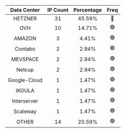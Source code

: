 | Data Center | IP Count | Percentage | Freq |
|:------------:|:--------:|:-----------:|:-----:|
| HETZNER | 31 | 45.59% | 🔴 |
| OVH | 10 | 14.71% | 🟢 |
| AMAZON | 3 | 4.41% | 🟢 |
| Contabo | 2 | 2.94% | 🟢 |
| MEVSPACE | 2 | 2.94% | 🟢 |
| Netcup | 2 | 2.94% | 🟢 |
| Google-Cloud | 1 | 1.47% | 🟢 |
| IKOULA | 1 | 1.47% | 🟢 |
| Interserver | 1 | 1.47% | 🟢 |
| Scaleway | 1 | 1.47% | 🟢 |
| OTHER | 14 | 20.59% | 🟢 |